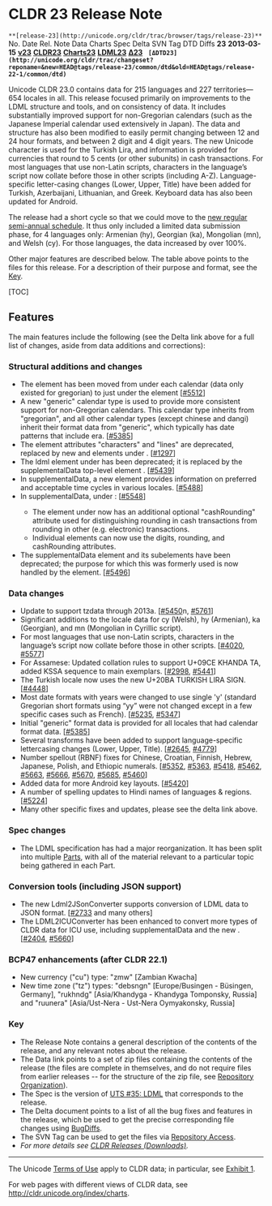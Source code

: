 # CLDR 23 Release Note

`**[release-23](http://unicode.org/cldr/trac/browser/tags/release-23)**` No. Date Rel. Note Data Charts Spec Delta SVN Tag DTD Diffs **23** **2013-03-15** **[v23](cldr-23.md)** **[CLDR23](http://unicode.org/Public/cldr/23/)** **[Charts23](http://www.unicode.org/repos/cldr-aux/charts/23/index.html)** **[LDML23](http://www.unicode.org/reports/tr35/tr35-31/tr35.html)** [**Δ23**](http://unicode.org/cldr/trac/query?max=900&milestone=23dsub&milestone=23dres&milestone=23&order=id&col=id&col=summary&col=milestone&col=type&col=status&col=priority&col=component&revw=%21)
**`
[ΔDTD23](http://unicode.org/cldr/trac/changeset?reponame=&new=HEAD@tags/release-23/common/dtd&old=HEAD@tags/release-22-1/common/dtd)`**

Unicode CLDR 23.0 contains data for 215 languages and 227 territories—654
locales in all. This release focused primarily on improvements to the LDML
structure and tools, and on consistency of data. It includes substantially
improved support for non-Gregorian calendars (such as the Japanese Imperial
calendar used extensively in Japan). The data and structure has also been
modified to easily permit changing between 12 and 24 hour formats, and between 2
digit and 4 digit years. The new Unicode character is used for the Turkish Lira,
and information is provided for currencies that round to 5 cents (or other
subunits) in cash transactions. For most languages that use non-Latin scripts,
characters in the language’s script now collate before those in other scripts
(including A-Z). Language-specific letter-casing changes (Lower, Upper, Title)
have been added for Turkish, Azerbaijani, Lithuanian, and Greek. Keyboard data
has also been updated for Android.

The release had a short cycle so that we could move to the [new regular
semi-annual schedule](http://cldr.unicode.org/#TOC-2013Q1-Release). It thus only
included a limited data submission phase, for 4 languages only: Armenian (hy),
Georgian (ka), Mongolian (mn), and Welsh (cy). For those languages, the data
increased by over 100%.

Other major features are described below. The table above points to the files
for this release. For a description of their purpose and format, see the
[Key](cldr-23.md).

[TOC]

## Features

The main features include the following (see the Delta link above for a full
list of changes, aside from data additions and corrections):

### Structural additions and changes

*   The <fields> element has been moved from under each calendar (data only
    existed for gregorian) to just under the <dates> element
    \[[#5512](http://unicode.org/cldr/trac/ticket/5512)\]
*   A new "generic" calendar type is used to provide more consistent support for
    non-Gregorian calendars. This calendar type inherits from "gregorian", and
    all other calendar types (except chinese and dangi) inherit their format
    data from "generic", which typically has date patterns that include era.
    \[[#5385](http://unicode.org/cldr/trac/ticket/5385)\]
*   The <orientation> element attributes "characters" and "lines" are
    deprecated, replaced by new <characterOrder> and <lineOrder> elements under
    <orientation>. \[[#1297](http://unicode.org/cldr/trac/ticket/1297)\]
*   The ldml <singleCountries> element under <timeZoneNames> has been
    deprecated; it is replaced by the supplementalData top-level element
    <primaryZones>. \[[#5439](http://unicode.org/cldr/trac/review/5439)\]
*   In supplementalData, a new <timeData> element provides information on
    preferred and acceptable time cycles in various locales.
    \[[#5488](http://unicode.org/cldr/trac/review/5488)\]
*   In supplementalData, under <currencyData>:
    \[[#5548](http://unicode.org/cldr/trac/ticket/5548)\]
    *   The <info> element under <fractions> now has an additional optional
        "cashRounding" attribute used for distinguishing rounding in cash
        transactions from rounding in other (e.g. electronic) transactions.
    *   Individual <currency> elements can now use the digits, rounding, and
        cashRounding attributes.
*   The supplementalData <coverageAdditions> element and its subelements have
    been deprecated; the purpose for which this was formerly used is now handled
    by the <coverageLevels> element.
    \[[#5496](http://unicode.org/cldr/trac/ticket/5496)\]

### Data changes

*   Update to support tzdata through 2013a.
    \[[#5450](http://unicode.org/cldr/trac/ticket/5450)n,
    [#5761](http://unicode.org/cldr/trac/ticket/5761)\]
*   Significant additions to the locale data for cy (Welsh), hy (Armenian), ka
    (Georgian), and mn (Mongolian in Cyrillic script).
*   For most languages that use non-Latin scripts, characters in the language’s
    script now collate before those in other scripts.
    \[[#4020](http://unicode.org/cldr/trac/ticket/4020),
    [#5577](http://unicode.org/cldr/trac/ticket/5577)\]
*   For Assamese: Updated collation rules to support U+09CE KHANDA TA, added
    KSSA sequence to main exemplars.
    \[[#2998](http://unicode.org/cldr/trac/ticket/2998),
    [#5441](http://unicode.org/cldr/trac/ticket/5441)\]
*   The Turkish locale now uses the new U+20BA TURKISH LIRA SIGN.
    \[[#4448](http://unicode.org/cldr/trac/ticket/4448)\]
*   Most date formats with years were changed to use single 'y' (standard
    Gregorian short formats using “yy” were not changed except in a few specific
    cases such as French). \[[#5235](http://unicode.org/cldr/trac/ticket/5235),
    [#5347](http://unicode.org/cldr/trac/ticket/5347)\]
*   Initial "generic" format data is provided for all locales that had calendar
    format data. \[[#5385](http://unicode.org/cldr/trac/ticket/5385)\]
*   Several transforms have been added to support language-specific lettercasing
    changes (Lower, Upper, Title).
    \[[#2645](http://unicode.org/cldr/trac/ticket/2645),
    [#4779](http://unicode.org/cldr/trac/ticket/4779)\]
*   Number spellout (RBNF) fixes for Chinese, Croatian, Finnish, Hebrew,
    Japanese, Polish, and Ethiopic numerals.
    \[[#5352](http://unicode.org/cldr/trac/ticket/5352),
    [#5363](http://unicode.org/cldr/trac/ticket/5363),
    [#5418](http://unicode.org/cldr/trac/ticket/5418),
    [#5462](http://unicode.org/cldr/trac/ticket/5462),
    [#5663](http://unicode.org/cldr/trac/ticket/5663),
    [#5666](http://unicode.org/cldr/trac/ticket/5666),
    [#5670](http://unicode.org/cldr/trac/ticket/5670),
    [#5685](http://unicode.org/cldr/trac/ticket/5685),
    [#5460](http://unicode.org/cldr/trac/ticket/5460)\]
*   Added data for more Android key layouts.
    \[[#5420](http://unicode.org/cldr/trac/review/5420)\]
*   A number of spelling updates to Hindi names of languages & regions.
    \[[#5224](http://unicode.org/cldr/trac/ticket/5224)\]
*   Many other specific fixes and updates, please see the delta link above.

### Spec changes

*   The LDML specification has had a major reorganization. It has been split
    into multiple [Parts](http://www.unicode.org/reports/tr35/#Parts), with all
    of the material relevant to a particular topic being gathered in each Part.

### Conversion tools (including JSON support)

*   The new Ldml2JSonConverter supports conversion of LDML data to JSON format.
    \[[#2733](http://unicode.org/cldr/trac/review/2733) and many others\]
*   The LDML2ICUConverter has been enhanced to convert more types of CLDR data
    for ICU use, including supplementalData <territoryInfo> and the new
    <timeData>. \[[#2404](http://unicode.org/cldr/trac/ticket/2404),
    [#5660](http://unicode.org/cldr/trac/ticket/5660)\]

### BCP47 enhancements (after CLDR 22.1)

*   New currency ("cu") type: "zmw" \[Zambian Kwacha\]
*   New time zone ("tz") types: "debsngn" \[Europe/Busingen - Büsingen,
    Germany\], "rukhndg" \[Asia/Khandyga - Khandyga Tomponsky, Russia\] and
    "ruunera" \[Asia/Ust-Nera - Ust-Nera Oymyakonsky, Russia\]

### Key

*   The Release Note contains a general description of the contents of the
    release, and any relevant notes about the release.
*   The Data link points to a set of zip files containing the contents of the
    release (the files are complete in themselves, and do not require files from
    earlier releases -- for the structure of the zip file, see [Repository
    Organization](http://cldr.unicode.org/index/downloads#Repository_Organization)).
*   The Spec is the version of [UTS #35:
    LDML](http://www.unicode.org/reports/tr35/) that corresponds to the release.
*   The Delta document points to a list of all the bug fixes and features in the
    release, which be used to get the precise corresponding file changes using
    [BugDiffs](http://unicode.org/cgi-bin/bugdiffs.pl).
*   The SVN Tag can be used to get the files via [Repository
    Access](http://cldr.unicode.org/index/downloads#latest_draft_version).
*   *For more details see [CLDR Releases (Downloads)](index.md).*

---

The Unicode [Terms of Use](http://unicode.org/copyright.html) apply to CLDR
data; in particular, see [Exhibit
1](http://unicode.org/copyright.html#Exhibit1).

For web pages with different views of CLDR data, see
<http://cldr.unicode.org/index/charts>.
